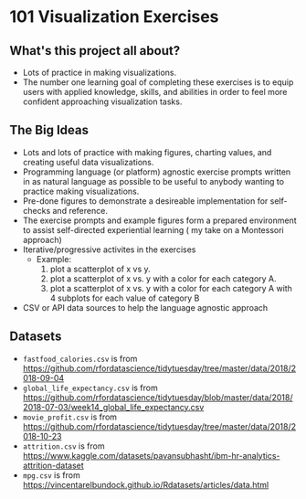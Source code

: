 # 101 Visualization Exercises

## What's this project all about?
- Lots of practice in making visualizations.
- The number one learning goal of completing these exercises is to equip users with applied knowledge, skills, and abilities in order to feel more confident approaching visualization tasks.

## The Big Ideas
- Lots and lots of practice with making figures, charting values, and creating useful data visualizations.
- Programming language (or platform) agnostic exercise prompts written in as natural language as possible to be useful to anybody wanting to practice making visualizations.
- Pre-done figures to demonstrate a desireable implementation for self-checks and reference.
- The exercise prompts and example figures form a prepared environment to assist self-directed experiential learning ( my take on a Montessori approach)
- Iterative/progressive activites in the exercises
    - Example:
        1. plot a scatterplot of x vs y.
        2. plot a scatterplot of x vs. y with a color for each category A.
        3. plot a scatterplot of x vs. y with a color for each category A with 4 subplots for each value of category B
- CSV or API data sources to help the language agnostic approach



## Datasets
- `fastfood_calories.csv` is from https://github.com/rfordatascience/tidytuesday/tree/master/data/2018/2018-09-04
- `global_life_expectancy.csv` is from https://github.com/rfordatascience/tidytuesday/blob/master/data/2018/2018-07-03/week14_global_life_expectancy.csv
- `movie_profit.csv` is from https://github.com/rfordatascience/tidytuesday/tree/master/data/2018/2018-10-23
- `attrition.csv` is from https://www.kaggle.com/datasets/pavansubhasht/ibm-hr-analytics-attrition-dataset
- `mpg.csv` is from https://vincentarelbundock.github.io/Rdatasets/articles/data.html